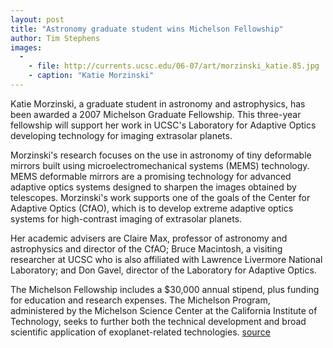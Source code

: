 ```yaml
---
layout: post
title: "Astronomy graduate student wins Michelson Fellowship"
author: Tim Stephens
images:
  -
    - file: http://currents.ucsc.edu/06-07/art/morzinski_katie.85.jpg
    - caption: "Katie Morzinski"
---
```


Katie Morzinski, a graduate student in astronomy and astrophysics, has been awarded a 2007 Michelson Graduate Fellowship. This three-year fellowship will support her work in UCSC's Laboratory for Adaptive Optics developing technology for imaging extrasolar planets.

Morzinski's research focuses on the use in astronomy of tiny deformable mirrors built using microelectromechanical systems (MEMS) technology. MEMS deformable mirrors are a promising technology for advanced adaptive optics systems designed to sharpen the images obtained by telescopes. Morzinski's work supports one of the goals of the Center for Adaptive Optics (CfAO), which is to develop extreme adaptive optics systems for high-contrast imaging of extrasolar planets.

Her academic advisers are Claire Max, professor of astronomy and astrophysics and director of the CfAO; Bruce Macintosh, a visiting researcher at UCSC who is also affiliated with Lawrence Livermore National Laboratory; and Don Gavel, director of the Laboratory for Adaptive Optics.

The Michelson Fellowship includes a $30,000 annual stipend, plus funding for education and research expenses. The Michelson Program, administered by the Michelson Science Center at the California Institute of Technology, seeks to further both the technical development and broad scientific application of exoplanet-related technologies.
[source](http://www1.ucsc.edu/currents/06-07/02-26/morzinski.asp "Permalink to morzinski")
